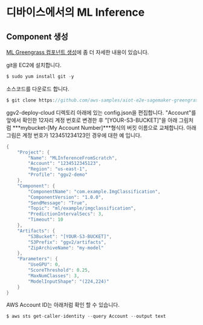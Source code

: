 # 디바이스에서의 ML Inference


## Component 생성

[ML Greengrass 컴포넌트 생성](https://catalog.us-east-1.prod.workshops.aws/workshops/0b21ceb7-2108-4a82-9e76-4c56d4b52db5/ko-KR/5/1)에 좀 더 자세한 내용이 있습니다.

git을 EC2에 설치합니다.

```c
$ sudo yum install git -y
```


소스코드를 다운로드 합니다.

```c
$ git clone https://github.com/aws-samples/aiot-e2e-sagemaker-greengrass-v2-nvidia-jetson
```

ggv2-deploy-cloud 디렉토리 아래에 있는 config.json을 편집합니다.
"Account"를 앞에서 확인한 12자리 계정 번호로 변경한 후 "[YOUR-S3-BUCKET]"을 아래 그림처럼 ***mybucket-[My Account Number]***형식의 버킷 이름으로 교체합니다.
아래 그림은 계정 번호가 123451234123인 경우에 대한 예 입니다.


```java
{
    "Project": {
        "Name": "MLInferenceFromScratch",
        "Account": "1234512345123",
        "Region": "us-east-1",
        "Profile": "ggv2-demo"
    },
    "Component": {
        "ComponentName": "com.example.ImgClassification",
        "ComponentVersion": "1.0.0",
        "SendMessage": "True",
        "Topic": "ml/example/imgclassification",
        "PredictionIntervalSecs": 3,
        "Timeout": 10
    },
    "Artifacts": {
        "S3Bucket": "[YOUR-S3-BUCKET]",
        "S3Prefix": "ggv2/artifacts",
        "ZipArchiveName": "my-model"
    },
    "Parameters": {
        "UseGPU": 0,
        "ScoreThreshold": 0.25,
        "MaxNumClasses": 3,
        "ModelInputShape": "(224,224)"
    }
}
```

AWS Account ID는 아래처럼 확인 할 수 있습니다. 

```c
$ aws sts get-caller-identity --query Account --output text
```

